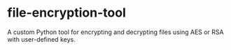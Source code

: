 # file-encryption-tool
A custom Python tool for encrypting and decrypting files using AES or RSA with user-defined keys.
